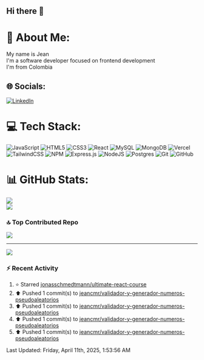 ## Hi there 👋

# 💫 About Me:

My name is Jean<br>I'm a software developer focused on frontend development<br>I'm from Colombia

## 🌐 Socials:

[![LinkedIn](https://img.shields.io/badge/LinkedIn-%230077B5.svg?logo=linkedin&logoColor=white)](https://linkedin.com/in/jean-madiedo-rodríguez-235783247)

# 💻 Tech Stack:

![JavaScript](https://img.shields.io/badge/javascript-%23323330.svg?style=for-the-badge&logo=javascript&logoColor=%23F7DF1E) ![HTML5](https://img.shields.io/badge/html5-%23E34F26.svg?style=for-the-badge&logo=html5&logoColor=white) ![CSS3](https://img.shields.io/badge/css3-%231572B6.svg?style=for-the-badge&logo=css3&logoColor=white) ![React](https://img.shields.io/badge/react-%2320232a.svg?style=for-the-badge&logo=react&logoColor=%2361DAFB) ![MySQL](https://img.shields.io/badge/mysql-4479A1.svg?style=for-the-badge&logo=mysql&logoColor=white) ![MongoDB](https://img.shields.io/badge/MongoDB-%234ea94b.svg?style=for-the-badge&logo=mongodb&logoColor=white) ![Vercel](https://img.shields.io/badge/vercel-%23000000.svg?style=for-the-badge&logo=vercel&logoColor=white) ![TailwindCSS](https://img.shields.io/badge/tailwindcss-%2338B2AC.svg?style=for-the-badge&logo=tailwind-css&logoColor=white) ![NPM](https://img.shields.io/badge/NPM-%23CB3837.svg?style=for-the-badge&logo=npm&logoColor=white) ![Express.js](https://img.shields.io/badge/express.js-%23404d59.svg?style=for-the-badge&logo=express&logoColor=%2361DAFB) ![NodeJS](https://img.shields.io/badge/node.js-6DA55F?style=for-the-badge&logo=node.js&logoColor=white) ![Postgres](https://img.shields.io/badge/postgres-%23316192.svg?style=for-the-badge&logo=postgresql&logoColor=white) ![Git](https://img.shields.io/badge/git-%23F05033.svg?style=for-the-badge&logo=git&logoColor=white) ![GitHub](https://img.shields.io/badge/github-%23121011.svg?style=for-the-badge&logo=github&logoColor=white)

# 📊 GitHub Stats:
![](https://nirzak-streak-stats.vercel.app/?user=jeancmr&theme=dark&hide_border=false)<br/>
![](https://github-readme-stats.vercel.app/api/top-langs/?username=jeancmr&theme=dark&hide_border=false&include_all_commits=false&count_private=false&layout=compact)

### 🔝 Top Contributed Repo

![](https://github-contributor-stats.vercel.app/api?username=jeancmr&limit=5&theme=dark&combine_all_yearly_contributions=true)

---

[![](https://visitcount.itsvg.in/api?id=jeancmr&icon=0&color=0)](https://visitcount.itsvg.in)

### :zap: Recent Activity 
<!--RECENT_ACTIVITY:start-->
1. ⭐ Starred [jonasschmedtmann/ultimate-react-course](https://github.com/jonasschmedtmann/ultimate-react-course)<br>
2. ⬆️ Pushed 1 commit(s) to [jeancmr/validador-y-generador-numeros-pseudoaleatorios](https://github.com/jeancmr/validador-y-generador-numeros-pseudoaleatorios)<br>
3. ⬆️ Pushed 1 commit(s) to [jeancmr/validador-y-generador-numeros-pseudoaleatorios](https://github.com/jeancmr/validador-y-generador-numeros-pseudoaleatorios)<br>
4. ⬆️ Pushed 1 commit(s) to [jeancmr/validador-y-generador-numeros-pseudoaleatorios](https://github.com/jeancmr/validador-y-generador-numeros-pseudoaleatorios)<br>
5. ⬆️ Pushed 1 commit(s) to [jeancmr/validador-y-generador-numeros-pseudoaleatorios](https://github.com/jeancmr/validador-y-generador-numeros-pseudoaleatorios)<br>
<!--RECENT_ACTIVITY:end-->
<!--RECENT_ACTIVITY:last_update-->
Last Updated: Friday, April 11th, 2025, 1:53:56 AM
<!--RECENT_ACTIVITY:last_update_end-->


<!-- Proudly created with GPRM ( https://gprm.itsvg.in ) -->
